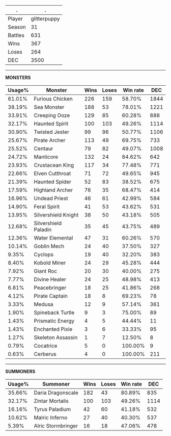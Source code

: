 .|.
|-|-
Player|glitterpuppy
Season|31
Battles|631
Wins|367
Loses|264
DEC|3500

---
**MONSTERS**

Usage%|Monster|Wins|Loses|Win rate|DEC|
-|-|-|-|-|-|
61.01%|Furious Chicken|226|159|58.70%|1844|
38.19%|Sea Monster|188|53|78.01%|1221|
33.91%|Creeping Ooze|129|85|60.28%|888|
32.17%|Haunted Spirit|100|103|49.26%|1114|
30.90%|Twisted Jester|99|96|50.77%|1106|
25.67%|Pirate Archer|113|49|69.75%|733|
25.52%|Centaur|79|82|49.07%|1008|
24.72%|Manticore|132|24|84.62%|642|
23.93%|Crustacean King|117|34|77.48%|771|
22.66%|Elven Cutthroat|71|72|49.65%|945|
21.39%|Haunted Spider|52|83|38.52%|675|
17.59%|Highland Archer|76|35|68.47%|414|
16.96%|Undead Priest|46|61|42.99%|584|
14.90%|Feral Spirit|41|53|43.62%|531|
13.95%|Silvershield Knight|38|50|43.18%|505|
12.68%|Silvershield Paladin|35|45|43.75%|489|
12.36%|Water Elemental|47|31|60.26%|570|
10.14%|Goblin Mech|24|40|37.50%|327|
9.35%|Cyclops|19|40|32.20%|383|
8.40%|Kobold Miner|24|29|45.28%|444|
7.92%|Giant Roc|20|30|40.00%|275|
7.77%|Divine Healer|24|25|48.98%|413|
6.81%|Peacebringer|18|25|41.86%|268|
4.12%|Pirate Captain|18|8|69.23%|78|
3.33%|Medusa|12|9|57.14%|361|
1.90%|Spineback Turtle|9|3|75.00%|89|
1.43%|Prismatic Energy|4|5|44.44%|11|
1.43%|Enchanted Pixie|3|6|33.33%|95|
1.27%|Skeleton Assassin|1|7|12.50%|8|
0.79%|Cocatrice|5|0|100.00%|9|
0.63%|Cerberus|4|0|100.00%|211|

---
**SUMMONERS**

Usage%|Summoner|Wins|Loses|Win rate|DEC|
-|-|-|-|-|-|
35.66%|Daria Dragonscale|182|43|80.89%|835|
32.17%|Zintar Mortalis|100|103|49.26%|1114|
16.16%|Tyrus Paladium|42|60|41.18%|532|
10.62%|Malric Inferno|27|40|40.30%|537|
5.39%|Alric Stormbringer|16|18|47.06%|478|
